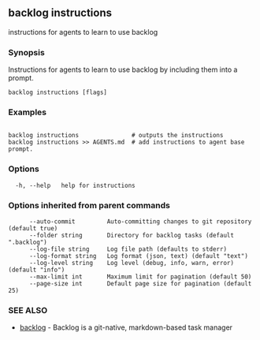 ## backlog instructions

instructions for agents to learn to use backlog

### Synopsis

Instructions for agents to learn to use backlog by including them into a prompt.

```
backlog instructions [flags]
```

### Examples

```

backlog instructions               # outputs the instructions 
backlog instructions >> AGENTS.md  # add instructions to agent base prompt.

```

### Options

```
  -h, --help   help for instructions
```

### Options inherited from parent commands

```
      --auto-commit         Auto-committing changes to git repository (default true)
      --folder string       Directory for backlog tasks (default ".backlog")
      --log-file string     Log file path (defaults to stderr)
      --log-format string   Log format (json, text) (default "text")
      --log-level string    Log level (debug, info, warn, error) (default "info")
      --max-limit int       Maximum limit for pagination (default 50)
      --page-size int       Default page size for pagination (default 25)
```

### SEE ALSO

* [backlog](backlog.md)	 - Backlog is a git-native, markdown-based task manager

